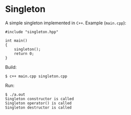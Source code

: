 # Singleton
A simple singleton implemented in `C++`. Example (`main.cpp`):  

	#include "singleton.hpp"
	
	int main()
	{
		singleton();
		return 0;
	}

Build:

	$ c++ main.cpp singleton.cpp

Run:  

	$ ./a.out
	Singleton constructor is called
	Singleton operator() is called
	Singleton destructor is called
